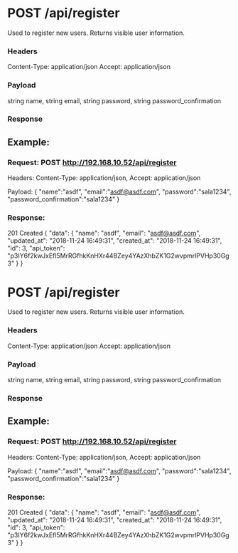 # POST /api/register

Used to register new users. Returns visible user information.

### Headers
Content-Type: application/json
Accept: application/json

### Payload
string name, string email, string password, string password_confirmation

### Response

## Example:

### Request: POST http://192.168.10.52/api/register

Headers: Content-Type: application/json, Accept: application/json

Payload:
{
  "name":"asdf",
  "email":"asdf@asdf.com",
  "password":"sala1234",
  "password_confirmation":"sala1234"
}

### Response:
201 Created
{
  "data": {
    "name": "asdf",
    "email": "asdf@asdf.com",
    "updated_at": "2018-11-24 16:49:31",
    "created_at": "2018-11-24 16:49:31",
    "id": 3,
    "api_token": "p3IY6f2kwJxEfl5MrRGfhkKnHXr44BZey4YAzXhbZK1G2wvpmrlPVHp30Gg3"
  }
}

# POST /api/register

Used to register new users. Returns visible user information.

### Headers
Content-Type: application/json
Accept: application/json

### Payload
string name, string email, string password, string password_confirmation

### Response

## Example:

### Request: POST http://192.168.10.52/api/register

Headers: Content-Type: application/json, Accept: application/json

Payload:
{
  "name":"asdf",
  "email":"asdf@asdf.com",
  "password":"sala1234",
  "password_confirmation":"sala1234"
}

### Response:
201 Created
{
  "data": {
    "name": "asdf",
    "email": "asdf@asdf.com",
    "updated_at": "2018-11-24 16:49:31",
    "created_at": "2018-11-24 16:49:31",
    "id": 3,
    "api_token": "p3IY6f2kwJxEfl5MrRGfhkKnHXr44BZey4YAzXhbZK1G2wvpmrlPVHp30Gg3"
  }
}
